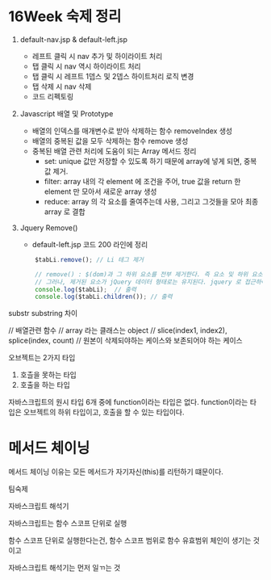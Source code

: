 
# 16Week 숙제 정리

1. default-nav.jsp & default-left.jsp
    * 레프트 클릭 시 nav 추가 및 하이라이트 처리
    * 탭 클릭 시 nav 역시 하이라이트 처리
    * 탭 클릭 시 레프트 1뎁스 및 2뎁스 하이트처리 로직 변경
    * 탭 삭제 시 nav 삭제
    * 코드 리펙토링

2. Javascript 배열 및 Prototype
    * 배열의 인덱스를 매개변수로 받아 삭제하는 함수 removeIndex 생성
    * 배열의 중복된 값을 모두 삭제하는 함수 remove 생성
    *  중복된 배열 관련 처리에 도움이 되는 Array 메서드 정리
        *  set:  unique 값만 저장할 수 있도록 하기 때문에 array에 넣게 되면,  중복값 제거.
        *  filter:  array 내의 각 element 에 조건을 주어, true 값을 return 한 element 만 모아서 새로운 array 생성
        *  reduce: array 의 각 요소를 줄여주는데 사용, 그리고 그것들을 모아 최종 array 로 결합
3. Jquery Remove()
    * default-left.jsp 코드 200 라인에 정리
    ```javascript
		$tabLi.remove(); // Li 테그 제거

		// remove() : $(dom)과 그 하위 요소를 전부 제거한다. 즉 요소 및 하위 요소들의 데이터, 이벤트는 전부 제거된다.
		// 그러나, 제거된 요소가 jQuery 데이터 형태로는 유지된다. jquery 로 접근하여 원하는 요소및 속성을 얻을 수 있다.
		console.log($tabLi);  // 출력
		console.log($tabLi.children()); // 출력
    ```


substr
substring 차이


// 배열관련 함수 // array 라는 클래스는 object
// slice(index1, index2), splice(index, count)
// 원본이 삭제되야하는 케이스와 보존되어야 하는 케이스


오브젝트는 2가지 타입
1. 호츨을 못하는 타입
2. 호출을 하는 타입


자바스크립트의 원시 타입 6개 중에 function이라는 타입은 없다.
function이라는 타입은 오브젝트의 하위 타입이고, 호출을 할 수 있는 타입이다.



# 메서드 체이닝

메서드 체이닝 이유는 모든 메서드가 자기자신(this)를 리턴하기 떄문이다.



팀숙제

자바스크립트 해석기



자바스크립트는 함수 스코프 단위로 실행

함수 스코프 단위로 실행한다는건, 함수 스코프 범위로 함수 유효범위 체인이 생기는 것이고

자바스크립트 해석기는 먼저 일ㄲ는 것
